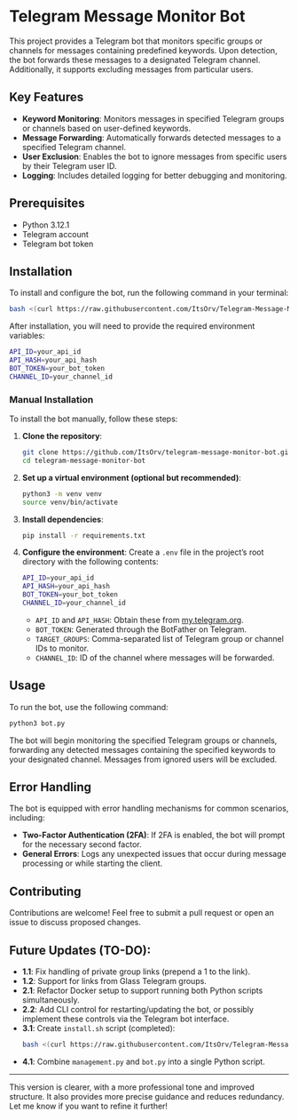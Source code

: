 # Telegram Message Monitor Bot

This project provides a Telegram bot that monitors specific groups or channels for messages containing predefined keywords. Upon detection, the bot forwards these messages to a designated Telegram channel. Additionally, it supports excluding messages from particular users.

## Key Features

- **Keyword Monitoring**: Monitors messages in specified Telegram groups or channels based on user-defined keywords.
- **Message Forwarding**: Automatically forwards detected messages to a specified Telegram channel.
- **User Exclusion**: Enables the bot to ignore messages from specific users by their Telegram user ID.
- **Logging**: Includes detailed logging for better debugging and monitoring.

## Prerequisites

- Python 3.12.1
- Telegram account
- Telegram bot token

## Installation

To install and configure the bot, run the following command in your terminal:

```bash
bash <(curl https://raw.githubusercontent.com/ItsOrv/Telegram-Message-Monitor/main/install.sh)
```

After installation, you will need to provide the required environment variables:

```bash
API_ID=your_api_id
API_HASH=your_api_hash
BOT_TOKEN=your_bot_token
CHANNEL_ID=your_channel_id
```

### Manual Installation

To install the bot manually, follow these steps:

1. **Clone the repository**:
   ```bash
   git clone https://github.com/ItsOrv/telegram-message-monitor-bot.git
   cd telegram-message-monitor-bot
   ```

2. **Set up a virtual environment (optional but recommended)**:
   ```bash
   python3 -m venv venv
   source venv/bin/activate
   ```

3. **Install dependencies**:
   ```bash
   pip install -r requirements.txt
   ```

4. **Configure the environment**:
   Create a `.env` file in the project’s root directory with the following contents:
   ```bash
   API_ID=your_api_id
   API_HASH=your_api_hash
   BOT_TOKEN=your_bot_token
   CHANNEL_ID=your_channel_id
   ```
   - `API_ID` and `API_HASH`: Obtain these from [my.telegram.org](https://my.telegram.org).
   - `BOT_TOKEN`: Generated through the BotFather on Telegram.
   - `TARGET_GROUPS`: Comma-separated list of Telegram group or channel IDs to monitor.
   - `CHANNEL_ID`: ID of the channel where messages will be forwarded.

## Usage

To run the bot, use the following command:

```bash
python3 bot.py
```

The bot will begin monitoring the specified Telegram groups or channels, forwarding any detected messages containing the specified keywords to your designated channel. Messages from ignored users will be excluded.

## Error Handling

The bot is equipped with error handling mechanisms for common scenarios, including:

- **Two-Factor Authentication (2FA)**: If 2FA is enabled, the bot will prompt for the necessary second factor.
- **General Errors**: Logs any unexpected issues that occur during message processing or while starting the client.

## Contributing

Contributions are welcome! Feel free to submit a pull request or open an issue to discuss proposed changes.

## Future Updates (TO-DO):

- **1.1**: Fix handling of private group links (prepend a 1 to the link).
- **1.2**: Support for links from Glass Telegram groups.
- **2.1**: Refactor Docker setup to support running both Python scripts simultaneously.
- **2.2**: Add CLI control for restarting/updating the bot, or possibly implement these controls via the Telegram bot interface.
- **3.1**: Create `install.sh` script (completed):
   ```bash
   bash <(curl https://raw.githubusercontent.com/ItsOrv/Telegram-Message-Monitor/main/install.sh)
   ```
- **4.1**: Combine `management.py` and `bot.py` into a single Python script.

--- 

This version is clearer, with a more professional tone and improved structure. It also provides more precise guidance and reduces redundancy. Let me know if you want to refine it further!
